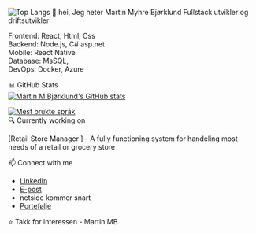 ![Top Langs](https://github-readme-stats.vercel.app/api/top-langs/?username=<username>&layout=compact)
👋 hei, Jeg heter Martin Myhre Bjørklund
Fullstack utvikler og driftsutvikler

Frontend: React, Html, Css <br>
Backend: Node.js, C# asp.net <br>
Mobile: React Native <br>
Database: MsSQL,  <br>
DevOps: Docker, Azure <br>

📊 GitHub Stats <br>
[![Martin M Bjørklund's GitHub stats](https://github-readme-stats.vercel.app/api?username=mbkodehode&theme=algolia&show_icons=true)](https://github.com/mbkodehode)

[![Mest brukte språk](https://github-readme-stats.vercel.app/api/top-langs?username=mbkodehode&theme=algolia&show_icons=true)](https://github.com/mbkodehode)
<br>
🔍 Currently working on

[Retail Store Manager ] - A fully functioning system for handeling most needs of a retail or grocery store
 

📫 Connect with me

- [LinkedIn](https://linkedin.com/in/martin-bjørklund-97590568)
- [E-post](mailto:martin.m.bjorklund@gmail.com)
- netside kommer snart
- [Portefølje](https://www.din-faktiske-nettside.com)


⭐️ Takk for interessen - Martin MB
<!--
**mbkodehode/mbkodehode** is a ✨ _special_ ✨ repository because its `README.md` (this file) appears on your GitHub profile.

Here are some ideas to get you started:

- 🔭 I’m currently working on ...
- 🌱 I’m currently learning ...
- 👯 I’m looking to collaborate on ...
- 🤔 I’m looking for help with ...
- 💬 Ask me about ...
- 📫 How to reach me: ...
- 😄 Pronouns: ...
- ⚡ Fun fact: ...
-->
